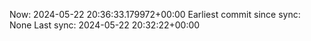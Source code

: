 Now: 2024-05-22 20:36:33.179972+00:00 Earliest commit since sync: None Last sync: 2024-05-22 20:32:22+00:00
